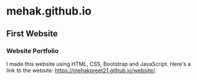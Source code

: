 # mehak.github.io
## First Website
### Website Portfolio
I made this website using HTML, CSS, Bootstrap and JavaScript.
Here's a link to the website: 
https://mehakpreet21.github.io/website/.
